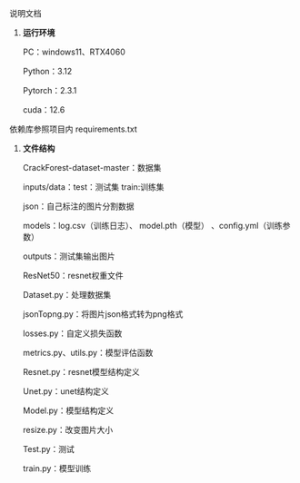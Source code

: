 说明文档

1. **运行环境**

   PC：windows11、RTX4060

   Python：3.12

   Pytorch：2.3.1

   cuda：12.6

依赖库参照项目内 requirements.txt

1. **文件结构**

   CrackForest-dataset-master：数据集

   inputs/data：test：测试集  train:训练集

   json：自己标注的图片分割数据

   models：log.csv（训练日志）、 model.pth（模型） 、config.yml（训练参数）

   outputs：测试集输出图片

   ResNet50：resnet权重文件

   Dataset.py：处理数据集

   jsonTopng.py：将图片json格式转为png格式

   losses.py：自定义损失函数

   metrics.py、utils.py：模型评估函数

   Resnet.py：resnet模型结构定义

   Unet.py：unet结构定义

   Model.py：模型结构定义

   resize.py：改变图片大小

   Test.py：测试

   train.py：模型训练


